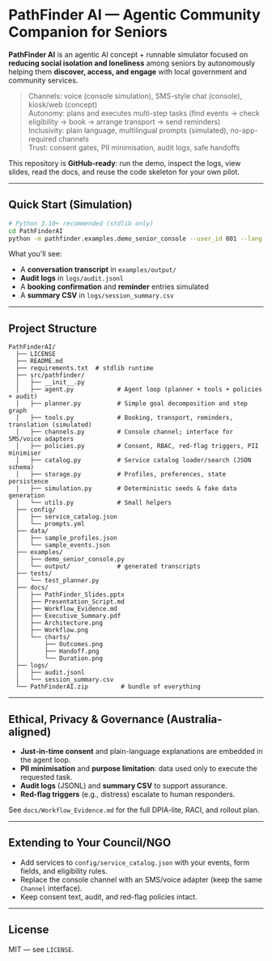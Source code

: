 # PathFinder AI — Agentic Community Companion for Seniors

**PathFinder AI** is an agentic AI concept + runnable simulator focused on **reducing social isolation and loneliness** among seniors by autonomously helping them **discover, access, and engage** with local government and community services.

> Channels: voice (console simulation), SMS-style chat (console), kiosk/web (concept)  
> Autonomy: plans and executes multi-step tasks (find events → check eligibility → book → arrange transport → send reminders)  
> Inclusivity: plain language, multilingual prompts (simulated), no-app-required channels  
> Trust: consent gates, PII minimisation, audit logs, safe handoffs

This repository is **GitHub-ready**: run the demo, inspect the logs, view slides, read the docs, and reuse the code skeleton for your own pilot.

---

## Quick Start (Simulation)

```bash
# Python 3.10+ recommended (stdlib only)
cd PathFinderAI
python -m pathfinder.examples.demo_senior_console --user_id 001 --lang en --scenario community_lunch
```

What you'll see:
- A **conversation transcript** in `examples/output/`
- **Audit logs** in `logs/audit.jsonl`
- A **booking confirmation** and **reminder** entries simulated
- A **summary CSV** in `logs/session_summary.csv`

---

## Project Structure

```
PathFinderAI/
  ├── LICENSE
  ├── README.md
  ├── requirements.txt  # stdlib runtime
  ├── src/pathfinder/
  │   ├── __init__.py
  │   ├── agent.py            # Agent loop (planner + tools + policies + audit)
  │   ├── planner.py          # Simple goal decomposition and step graph
  │   ├── tools.py            # Booking, transport, reminders, translation (simulated)
  │   ├── channels.py         # Console channel; interface for SMS/voice adapters
  │   ├── policies.py         # Consent, RBAC, red-flag triggers, PII minimiser
  │   ├── catalog.py          # Service catalog loader/search (JSON schema)
  │   ├── storage.py          # Profiles, preferences, state persistence
  │   ├── simulation.py       # Deterministic seeds & fake data generation
  │   └── utils.py            # Small helpers
  ├── config/
  │   ├── service_catalog.json
  │   └── prompts.yml
  ├── data/
  │   ├── sample_profiles.json
  │   └── sample_events.json
  ├── examples/
  │   ├── demo_senior_console.py
  │   └── output/             # generated transcripts
  ├── tests/
  │   └── test_planner.py
  ├── docs/
  │   ├── PathFinder_Slides.pptx
  │   ├── Presentation_Script.md
  │   ├── Workflow_Evidence.md
  │   ├── Executive_Summary.pdf
  │   ├── Architecture.png
  │   ├── Workflow.png
  │   └── charts/
  │       ├── Outcomes.png
  │       ├── Handoff.png
  │       └── Duration.png
  ├── logs/
  │   ├── audit.jsonl
  │   └── session_summary.csv
  └── PathFinderAI.zip         # bundle of everything
```

---

## Ethical, Privacy & Governance (Australia-aligned)

- **Just-in-time consent** and plain-language explanations are embedded in the agent loop.
- **PII minimisation** and **purpose limitation**: data used only to execute the requested task.
- **Audit logs** (JSONL) and **summary CSV** to support assurance.
- **Red-flag triggers** (e.g., distress) escalate to human responders.

See `docs/Workflow_Evidence.md` for the full DPIA-lite, RACI, and rollout plan.

---

## Extending to Your Council/NGO

- Add services to `config/service_catalog.json` with your events, form fields, and eligibility rules.
- Replace the console channel with an SMS/voice adapter (keep the same `Channel` interface).
- Keep consent text, audit, and red-flag policies intact.

---

## License

MIT — see `LICENSE`.
